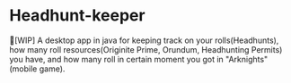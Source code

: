 # Headhunt-keeper
🔨[WIP] A desktop app in java for keeping track on your rolls(Headhunts), how many roll resources(Originite Prime, Orundum, Headhunting Permits) you have, and how many roll in certain moment you got in "Arknights"(mobile game).
